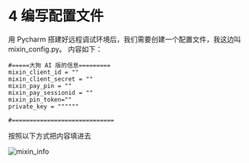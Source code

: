 # 4 编写配置文件

用 Pycharm 搭建好远程调试环境后，我们需要创建一个配置文件，我这边叫mixin_config.py。
内容如下：

```
#=====大狗 AI 版的信息=========
mixin_client_id = ""
mixin_client_secret = ""
mixin_pay_pin = ""
mixin_pay_sessionid = ""
mixin_pin_token=""
private_key = """"""

#=============================
```
按照以下方式把内容填进去

![mixin_info](http://static.zybuluo.com/hitchhacker/uu89yqe9azadpx82t02u1o4q/mixin_infos.png)
